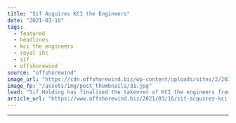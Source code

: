 ```yaml
---
title: "Sif Acquires KCI the Engineers"
date: "2021-03-16"
tags: 
  - featured
  - headlines
  - kci the engineers
  - royal ihc
  - sif
  - offshorewind
source: "offshorewind"
image_url: "https://cdn.offshorewind.biz/wp-content/uploads/sites/2/2020/07/10162334/2020-Navingo-SIF.00_01_45_20.Still006.jpg"
image_fp: "/assets/img/post_thumbnails/31.jpg"
lead: "Sif Holding has finalised the takeover of KCI the engineers from Royal IHC, as"
article_url: "https://www.offshorewind.biz/2021/03/16/sif-acquires-kci-the-engineers/"
---
```


---
